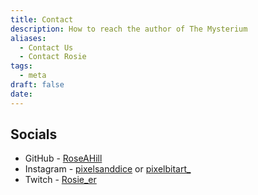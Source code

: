 ```yaml
---
title: Contact
description: How to reach the author of The Mysterium
aliases:
  - Contact Us
  - Contact Rosie
tags:
  - meta
draft: false
date:
---
```

## Socials
- GitHub - [RoseAHill](https://github.com/RoseAHill)
- Instagram - [pixelsanddice](https://www.instagram.com/pixelsanddice/) or [pixelbitart_](https://www.instagram.com/pixelbitart_/)
- Twitch - [Rosie_er](https://www.twitch.tv/Rosie_er)
